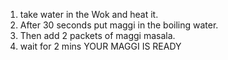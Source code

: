 1) take water in the Wok and heat it.
2) After 30 seconds put maggi in the boiling water.
3) Then add 2 packets of maggi masala.
4) wait for 2 mins
YOUR MAGGI IS READY